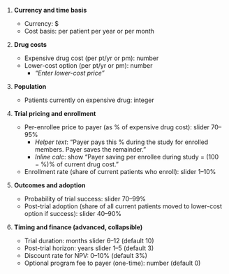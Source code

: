 1. **Currency and time basis**
   - Currency: $
   - Cost basis: per patient per year or per month

2. **Drug costs**
   - Expensive drug cost (per pt/yr or pm): number  
   - Lower-cost option (per pt/yr or pm): number  
     - *“Enter lower-cost price”*  

3. **Population**
   - Patients currently on expensive drug: integer

4. **Trial pricing and enrollment**
   - Per-enrollee price to payer (as % of expensive drug cost): slider 70–95%  
     - *Helper text*: “Payer pays this % during the study for enrolled members. Payer saves the remainder.”  
     - *Inline calc*: show “Payer saving per enrollee during study = (100 − %)% of current drug cost.”  
   - Enrollment rate (share of current patients who enroll): slider 1–10%

5. **Outcomes and adoption**
   - Probability of trial success: slider 70–99%  
   - Post-trial adoption (share of all current patients moved to lower-cost option if success): slider 40–90%

6. **Timing and finance (advanced, collapsible)**
   - Trial duration: months slider 6–12 (default 10)  
   - Post-trial horizon: years slider 1–5 (default 3)  
   - Discount rate for NPV: 0–10% (default 3%)  
   - Optional program fee to payer (one-time): number (default 0)
